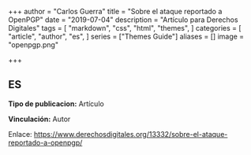 +++
author = "Carlos Guerra"
title = "Sobre el ataque reportado a OpenPGP"
date = "2019-07-04"
description = "Artículo para Derechos Digitales"
tags = [
    "markdown",
    "css",
    "html",
    "themes",
]
categories = [
    "article",
    "author",
    "es",
]
series = ["Themes Guide"]
aliases = []
image = "openpgp.png"

+++

## ES
**Tipo de publicacion:** Artículo

**Vinculación:** Autor

Enlace: <a href="https://www.derechosdigitales.org/13332/sobre-el-ataque-reportado-a-openpgp/" target="_blank">https://www.derechosdigitales.org/13332/sobre-el-ataque-reportado-a-openpgp/</a>
